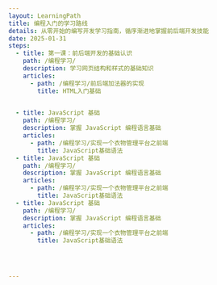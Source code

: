 ```yaml
---
layout: LearningPath
title: 编程入门的学习路线
details: 从零开始的编写开发学习指南，循序渐进地掌握前后端开发技能
date: 2025-01-31
steps:
  - title: 第一课：前后端开发的基础认识
    path: /编程学习/
    description: 学习网页结构和样式的基础知识
    articles:
      - path: /编程学习/前后端加法器的实现
        title: HTML入门基础

      
  - title: JavaScript 基础
    path: /编程学习/
    description: 掌握 JavaScript 编程语言基础
    articles:
      - path: /编程学习/实现一个衣物管理平台之前端
        title: JavaScript基础语法
  - title: JavaScript 基础
    path: /编程学习/
    description: 掌握 JavaScript 编程语言基础
    articles:
      - path: /编程学习/实现一个衣物管理平台之前端
        title: JavaScript基础语法
  - title: JavaScript 基础
    path: /编程学习/
    description: 掌握 JavaScript 编程语言基础
    articles:
      - path: /编程学习/实现一个衣物管理平台之前端
        title: JavaScript基础语法




---
```



